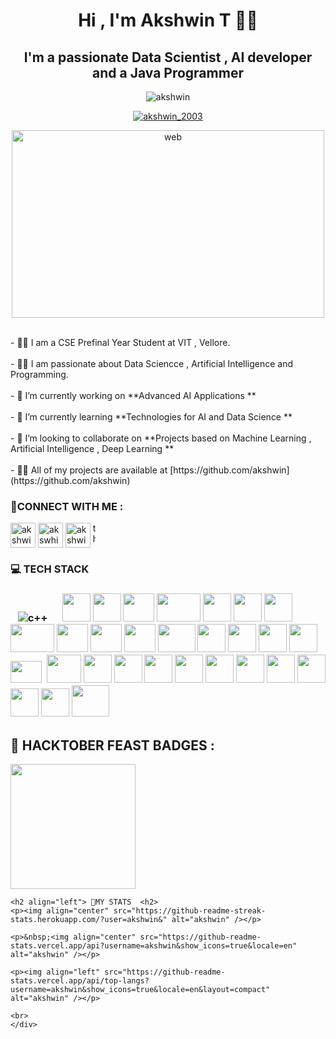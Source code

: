 

<h1 align="center"> Hi , I'm Akshwin T 👋👋</h1>

<h2 align="center">I'm a passionate Data Scientist , AI developer and a Java Programmer </h2>

<p align="center"> <img src="https://komarev.com/ghpvc/?username=akshwin&label=Profile%20views&color=0e75b6&style=flat" alt="akshwin" /> </p>


<p align="center"> <a href="https://twitter.com/akshwin_2003" target="blank"><img src="https://img.shields.io/twitter/follow/akshwin_2003?logo=twitter&style=for-the-badge" alt="akshwin_2003" /></a> </p>



<p align="center"> <img src="./images/main.webp" alt="web" width="500" height ="300"/></p>
<br>
- 👨‍🎓 I am a CSE Prefinal Year Student at VIT , Vellore.
<br>

<br>
- 👨‍💻 I am passionate about Data Sciencce , Artificial Intelligence and Programming.
<br>

<br>
- 🔭 I’m currently working on **Advanced AI Applications **
<br>

<br>
- 🌱 I’m currently learning **Technologies for AI and Data Science **
<br>

<br>
- 👯 I’m looking to collaborate on **Projects based on Machine Learning , Artificial Intelligence , Deep Learning  **
<br>

<br>
- 👨‍💻 All of my projects are available at [https://github.com/akshwin](https://github.com/akshwin)
<br>

<!-- CONNECT -->

<h3>📱CONNECT WITH ME  :</h3>
<a href="https://twitter.com/akshwin_2003" target="blank"><img align="center" src="https://raw.githubusercontent.com/rahuldkjain/github-profile-readme-generator/master/src/images/icons/Social/twitter.svg" alt="akshwin_2003" height="40" width="40" /></a>
<a href="https://linkedin.com/in/akswhin" target="blank"><img align="center" src="https://raw.githubusercontent.com/rahuldkjain/github-profile-readme-generator/master/src/images/icons/Social/linked-in-alt.svg" alt="akswhin" height="40" width="40" /></a>
<a href="https://kaggle.com/akshwint" target="blank"><img align="center" src="https://raw.githubusercontent.com/rahuldkjain/github-profile-readme-generator/master/src/images/icons/Social/kaggle.svg" alt="akshwint" height="40" width="40" /></a>
<a href="https://instagram.com/the_akshwin" target="blank"><img align="center" src="https://raw.githubusercontent.com/rahuldkjain/github-profile-readme-generator/master/src/images/icons/Social/instagram.svg" alt="the_akshwin" height="40" width="4" /></a>
</p>

<!-- TECH STACK -->

<h3> 💻 TECH STACK <h3>

<img src="./images/java.png" alt="">
<img src="./images/python.png" alt="">
<img src="./images/C.png" alt="">
<img src="./images/c++.png" alt="c++">
<img src="./images/html.png" alt="">
<img src="./images/css.png" alt="">
<img src="./images/js.png" alt="">



<!--<h3> AL/ML TOOLS AND TECHNOLOGIES </#h3>-->
<img src="./images/numpy.png" alt="">
<img src="./images/pandas.png" alt="">
<img src="./images/matplotlib.png" alt="" height = 45px width="45px">
<img src="./images/seaborn.png" alt="" height="45px" width="45px">
<img src="./images/sklearn.png" alt="" height="45px" width="50px">
<img src="./images/Plotly.png" alt="" height="45px" width="70px">
<img src="./images/tensorflow.png" alt="" height="45px" width="45px">
<img src="./images/keras.jpg" alt="" height="45px" width="45px">
<img src="./images/opencv.png" alt="" height="45px" width="45px">
<img src="./images/nltk.png" alt="" height="45px" width="70px">
<img src="./images/SpaCy.png" alt="" height="45px" width="50px">
<img src="./images/gensim.png" alt="" height="45px" width="50px">
<!-- <img src="./images/powerbi.png" alt="" height="50px" width="60px"> -->


<!--<h5>WEB SCRAPING LIBRARIS </h5>-->
<img src="./images/requests.png" alt="" height="45px" width="50px">
<img src="./images/beautifulsoup.webp" alt="" height="45px" width="60px">
<img src="./images/selenium.png" alt="" height="45px" width="45px">
<img src="./images/scrapy.jpg" alt="" height="45px" width="45px">
<img src="./images/streamlit.svg" alt="" height="45px" width="45px">
<img src="./images/flask.webp" alt="" height="45px" width="45px">
<img src="./images/aws.png" alt="" height="35px" width="50px">
<!-- <img src="./images/heroku.webp" alt="" height="45px" width="45px">
<img src="./images/aws.png" alt="" height="35px" width="50px">
<img src="./images/azure.png" alt="" height="45px" width="45px"> -->

<!--<h4>WEB DEVELOPMENT TOOLS AND TECHNOLOGIES  </h4>-->

<img src="./images/bootstrap.png" alt="">
<!-- <img src="./images/jquery.png" alt="" height="45px" width="45px"> -->
<img src="./images/nodejs.png" alt="" height="45px" width="55px">
<!-- <img src="./images/express-js.png" alt=""height="45px" width="55px"> -->
<img src="./images/postman.png" alt=""height="45px" width="45px">
<!-- <img src="./images/postgresql.png" alt="" height="50px" width="45px">
<img src="./images/react.png" alt="" height="50px" width="45px"> -->


<!--<h4> CLOUD TECHNOLOGIES </h4>-->



<!--<h4> DATABASES AND RELATED TOOLS</h4>-->

<img src="./images/mysql.png" alt="" height="45px" width="45px">
<img src="./images/oracle.webp" alt="" height="45px" width="45px">
<img src="./images/workbench.png" alt="" height="45px" width="45px">

<!--<h4> OTHER TOOLS</h4>-->
<img src="./images/git.png" alt="" height="45px" width="45px">
<img src="./images/linux.jpg" alt="" height="45px" width="45px">
<img src="./images/anaconda.png" alt="" height="45px" width="45px">
<img src="./images/vscode.jpg" alt="" height="45px" width="45px">
<img src="./images/overleaf.png" alt="" height="45px" width="45px">
<img src="./images/ubuntu.png" alt="" height="45px" width="45px">
<img src="./images/kali linux.png" alt="" height="50px" width="60px">


<!-- OPEN SOURCE CONTRIBUTION -->
<h2>📔 HACKTOBER FEAST BADGES  :  </h2>
<img src="https://holopin.me/akshwin" alt="" height=" 200px" weight = 200px  >
    


<!-- STATS -->
    <h2 align="left"> 📃MY STATS  <h2>
    <p><img align="center" src="https://github-readme-streak-stats.herokuapp.com/?user=akshwin&" alt="akshwin" /></p>
    
    <p>&nbsp;<img align="center" src="https://github-readme-stats.vercel.app/api?username=akshwin&show_icons=true&locale=en" alt="akshwin" /></p>
    
    <p><img align="left" src="https://github-readme-stats.vercel.app/api/top-langs?username=akshwin&show_icons=true&locale=en&layout=compact" alt="akshwin" /></p>
    
    <br>
    </div>

</body>
</html>
